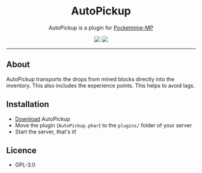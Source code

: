 <h1 align="center">AutoPickup</h1>

<p align="center">
  AutoPickup is a plugin for <a href="https://github.com/pmmp/PocketMine-MP">Pocketmine-MP</a>
</p>

<p align="center">
  <a href="https://poggit.pmmp.io/p/AutoPickup"><img src="https://poggit.pmmp.io/shield.state/AutoPickup"></a> 
  <a href="https://poggit.pmmp.io/p/AutoPickup"><img src="https://poggit.pmmp.io/shield.dl/AutoPickup"></a>
</p>

---

## About
AutoPickup transports the drops from mined blocks directly into the inventory.
This also includes the experience points. This helps to avoid lags.

## Installation
- [Download](https://poggit.pmmp.io/p/AutoPickup/1.0.3) AutoPickup
- Move the plugin (`AutoPickup.phar`) to the `plugins/` folder of your server
- Start the server, that's it!

## Licence
- GPL-3.0
